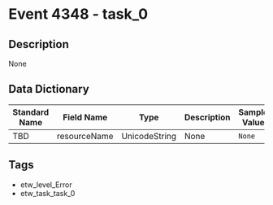 # Event 4348 - task_0

## Description
None

## Data Dictionary
|Standard Name|Field Name|Type|Description|Sample Value|
|---|---|---|---|---|
|TBD|resourceName|UnicodeString|None|`None`|

## Tags
* etw_level_Error
* etw_task_task_0